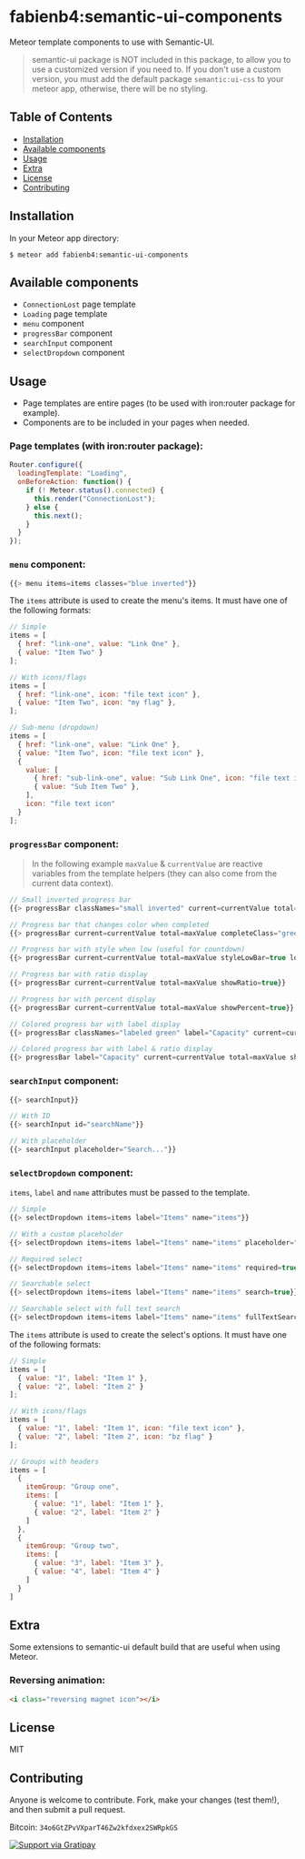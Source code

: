 # fabienb4:semantic-ui-components

Meteor template components to use with Semantic-UI.

> semantic-ui package is NOT included in this package, to allow you to use a customized version if you need to. If you don't use a custom version, you must add the default package `semantic:ui-css` to your meteor app, otherwise, there will be no styling.

## Table of Contents

- [Installation](#installation)
- [Available components](#available-components)
- [Usage](#usage)
- [Extra](#extra)
- [License](#license)
- [Contributing](#contributing)

## Installation

In your Meteor app directory:

```
$ meteor add fabienb4:semantic-ui-components
```

## Available components

- `ConnectionLost` page template
- `Loading` page template
- `menu` component
- `progressBar` component
- `searchInput` component
- `selectDropdown` component

## Usage

- Page templates are entire pages (to be used with iron:router package for example).
- Components are to be included in your pages when needed.

### Page templates (with iron:router package):
```js
Router.configure({
  loadingTemplate: "Loading",
  onBeforeAction: function() {
    if (! Meteor.status().connected) {
      this.render("ConnectionLost");
    } else {
      this.next();
    }
  }
});
```

### `menu` component:
```js
{{> menu items=items classes="blue inverted"}}
```

The `items` attribute is used to create the menu's items. It must have one of the following formats:
```js
// Simple
items = [
  { href: "link-one", value: "Link One" },
  { value: "Item Two" }
];

// With icons/flags
items = [
  { href: "link-one", icon: "file text icon" },
  { value: "Item Two", icon: "my flag" },
];

// Sub-menu (dropdown)
items = [
  { href: "link-one", value: "Link One" },
  { value: "Item Two", icon: "file text icon" },
  {
    value: [
      { href: "sub-link-one", value: "Sub Link One", icon: "file text icon" },
      { value: "Sub Item Two" },
    ],
    icon: "file text icon"
  }
];
```

### `progressBar` component:
> In the following example `maxValue` & `currentValue` are reactive variables from the template helpers (they can also come from the current data context).

```js
// Small inverted progress bar
{{> progressBar classNames="small inverted" current=currentValue total=maxValue}}

// Progress bar that changes color when completed
{{> progressBar current=currentValue total=maxValue completeClass="green"}}

// Progress bar with style when low (useful for countdown)
{{> progressBar current=currentValue total=maxValue styleLowBar=true low=20 veryLow=10}}

// Progress bar with ratio display
{{> progressBar current=currentValue total=maxValue showRatio=true}}

// Progress bar with percent display
{{> progressBar current=currentValue total=maxValue showPercent=true}}

// Colored progress bar with label display
{{> progressBar classNames="labeled green" label="Capacity" current=currentValue total=maxValue}}

// Colored progress bar with label & ratio display
{{> progressBar label="Capacity" current=currentValue total=maxValue showRatio=true}}
```

### `searchInput` component:
```js
{{> searchInput}}

// With ID
{{> searchInput id="searchName"}}

// With placeholder
{{> searchInput placeholder="Search..."}}
```

### `selectDropdown` component:

`items`, `label` and `name` attributes must be passed to the template.

```js
// Simple
{{> selectDropdown items=items label="Items" name="items"}}

// With a custom placeholder
{{> selectDropdown items=items label="Items" name="items" placeholder="Select an item"}}

// Required select
{{> selectDropdown items=items label="Items" name="items" required=true}}

// Searchable select
{{> selectDropdown items=items label="Items" name="items" search=true}}

// Searchable select with full text search
{{> selectDropdown items=items label="Items" name="items" fullTextSearch=true}}
```

The `items` attribute is used to create the select's options. It must have one of the following formats:
```js
// Simple
items = [
  { value: "1", label: "Item 1" },
  { value: "2", label: "Item 2" }
];

// With icons/flags
items = [
  { value: "1", label: "Item 1", icon: "file text icon" },
  { value: "2", label: "Item 2", icon: "bz flag" }
];

// Groups with headers
items = [
  {
    itemGroup: "Group one",
    items: [
      { value: "1", label: "Item 1" },
      { value: "2", label: "Item 2" }
    ]
  },
  {
    itemGroup: "Group two",
    items: [
      { value: "3", label: "Item 3" },
      { value: "4", label: "Item 4" }
    ]
  }
]
```

## Extra

Some extensions to semantic-ui default build that are useful when using Meteor.

### Reversing animation:
```html
<i class="reversing magnet icon"></i>
```

## License

MIT

## Contributing

Anyone is welcome to contribute. Fork, make your changes (test them!), and then submit a pull request.

Bitcoin: `34o6GtZPvVXparT46Zw2kfdxex2SWRpkGS`

[![Support via Gratipay](https://cdn.rawgit.com/gratipay/gratipay-badge/2.3.0/dist/gratipay.svg)](https://gratipay.com/fabienb4/)
